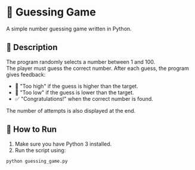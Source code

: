 # 🎯 Guessing Game

A simple number guessing game written in Python.

## 📌 Description

The program randomly selects a number between 1 and 100.  
The player must guess the correct number. After each guess, the program gives feedback:

- 🔼 "Too high" if the guess is higher than the target.
- 🔽 "Too low" if the guess is lower than the target.
- ✅ "Congratulations!" when the correct number is found.

The number of attempts is also displayed at the end.

## 🚀 How to Run

1. Make sure you have Python 3 installed.
2. Run the script using:

```bash
python guessing_game.py
